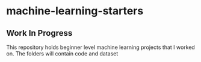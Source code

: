 # machine-learning-starters

## Work In Progress

This repository holds beginner level machine learning projects that I worked on. The folders will contain code and dataset
